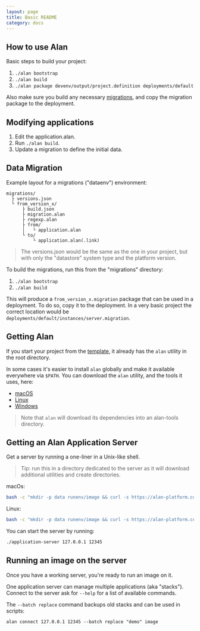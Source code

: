 ```yaml
---
layout: page
title: Basic README
category: docs
---
```



## How to use Alan
Basic steps to build your project:

1. `./alan bootstrap`
2. `./alan build`
3. `./alan package devenv/output/project.definition deployments/default`

Also make sure you build any necessary [migrations](#data-migration), and copy the migration package to the deployment.


## Modifying applications

1. Edit the application.alan.
2. Run `./alan build`.
3. Update a migration to define the initial data.


## Data Migration
Example layout for a migrations ("dataenv") environment:

```
migrations/
  ├ versions.json
  └ from_version_x/
      ├ build.json
      ├ migration.alan
      ├ regexp.alan
      ├ from/
      │   └ application.alan
      └ to/
          └ application.alan(.link)
```

> The versions.json would be the same as the one in your project, but with only the "datastore" system type and the platform version.

To build the migrations, run this from the "migrations" directory:

1. `./alan bootstrap`
2. `./alan build`

This will produce a `from_version_x.migration` package that can be used in a deployment. To do so, copy it to the deployment. In a very basic project the correct location would be `deployments/default/instances/server.migration`.


## Getting Alan
If you start your project from the [template](https://github.com/M-industries/AlanProjectTemplate), it already has the `alan` utility in the root directory.

In some cases it's easier to install `alan` globally and make it available everywhere via `$PATH`. 
You can download the `alan` utility, and the tools it uses, here:

- [macOS](https://alan-platform.com/utils/latest/darwin-x64/utils.tar.gz)
- [Linux](https://alan-platform.com/utils/latest/linux-x64/utils.tar.gz)
- [Windows](https://alan-platform.com/utils/latest/windows-x64/utils.tar.gz)

> Note that `alan` will download its dependencies into an alan-tools directory. 


## Getting an Alan Application Server
Get a server by running a one-liner in a Unix-like shell. 

> Tip: run this in a directory dedicated to the server as it will download additional utilities and create directories.

macOs:
```sh
bash -c "mkdir -p data runenv/image && curl -s https://alan-platform.com/utils/latest/darwin-x64/application-server.tar.gz | tar xzf - -C runenv/image && ln -s runenv/image/application-server application-server"
```
Linux:
```sh
bash -c "mkdir -p data runenv/image && curl -s https://alan-platform.com/utils/latest/linux-x64/application-server.tar.gz | tar xzf - -C runenv/image && ln -s runenv/image/application-server application-server"
```

You can start the server by running:
```sh
./application-server 127.0.0.1 12345
```


## Running an image on the server
Once you have a working server, you're ready to run an image on it.

One application server can manage multiple applications (aka "stacks").
Connect to the server ask for `--help` for a list of available commands.

The `--batch replace` command backups old stacks and can be used in scripts:

```
alan connect 127.0.0.1 12345 --batch replace "demo" image
```
